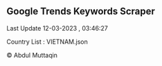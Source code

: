 

## Google Trends Keywords Scraper 
 
Last Update 12-03-2023 , 03:46:27

Country List :
VIETNAM.json



© Abdul Muttaqin 
